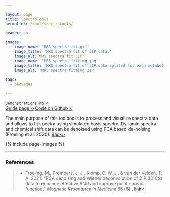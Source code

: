 ```yaml
---

layout: page
title: SpectroTools
permalink: /tool/spectrotools/

header: no

images:
  - image_name: 'MRS spectra fit.gif'
    image_title: 'MRS spectra fit of 31P data.'
    image_alt: MRS spectra fit 31P'  
  - image_name: 'MRS spectra fitting.jpg'
    image_title: 'MRS spectra fit of 31P data splited for each metabolite.'
    image_alt: 'MRS spectra fitting 31P'

tags: 
  - packages

---
```


[`Demonstrations.nb` ››](/doc/demo/) <br>
[Guide page ››](/assets/htmldoc/html/guide/{{page.title}})
[Code on Github ››](https://github.com/mfroeling/QMRITools/blob/master/QMRITools/Kernel/SpectroTools.wl)

The main purpose of this toolbox is to process and visualize spectra data
and allows to fit spectra using simulated basis spectra. Dynamic spectra and
chemical shift data can be denoised using PCA based de-noising (Froeling et al. 2020). [Back››](/tool/)

{% include page-images %}

--------------------------------------------------------------------------

### References

> - Froeling, M., Prompers, J. J., Klomp, D. W. J., & van der Velden, T. A. 2021.
"PCA denoising and Wiener deconvolution of 31P 3D CSI data to enhance effective
SNR and improve point spread function." *Magnetic Resonance in Medicine* 85 (6) ,
[link››](https://doi.org/10.1002/mrm.28654)
